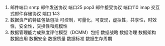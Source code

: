 1. 邮件端口
smtp 邮件发送协议 端口25
pop3 邮件接受协议 端口110
imap 交互式邮件存储协议 端口 143
2. 数据资产的特征包括包括 可控制，可量化，可变现，虚拟性，共享性，时效性，安全性，交换性和规模性
3. 数据管理能力成熟度评估模型（DCMM）包括  数据战略 数据治理 数据架构 数据应用 数据安全 数据质量 数据标准 数据生存周期
